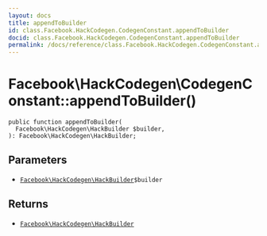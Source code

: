 ```yaml
---
layout: docs
title: appendToBuilder
id: class.Facebook.HackCodegen.CodegenConstant.appendToBuilder
docid: class.Facebook.HackCodegen.CodegenConstant.appendToBuilder
permalink: /docs/reference/class.Facebook.HackCodegen.CodegenConstant.appendToBuilder/
---
```

# Facebook\\HackCodegen\\CodegenConstant::appendToBuilder()




``` Hack
public function appendToBuilder(
  Facebook\HackCodegen\HackBuilder $builder,
): Facebook\HackCodegen\HackBuilder;
```




## Parameters




* [` Facebook\HackCodegen\HackBuilder `](<class.Facebook.HackCodegen.HackBuilder.md>)`` $builder ``




## Returns




- [` Facebook\HackCodegen\HackBuilder `](<class.Facebook.HackCodegen.HackBuilder.md>)